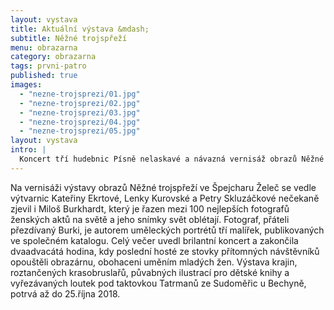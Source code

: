 ```yaml
---
layout: vystava
title: Aktuální výstava &mdash;
subtitle: Něžné trojspřeží
menu: obrazarna
category: obrazarna
tags: prvni-patro
published: true
images:
  - "nezne-trojsprezi/01.jpg"
  - "nezne-trojsprezi/02.jpg"
  - "nezne-trojsprezi/03.jpg"
  - "nezne-trojsprezi/04.jpg"
  - "nezne-trojsprezi/05.jpg"
layout: vystava
intro: |
  Koncert tří hudebnic Písně nelaskavé a návazná vernisáž obrazů Něžné trojspřeží v Obrazárně Špejchar Želeč se uskutečnila v sobotu 25. srpna 2018 od 19.00 hodin.
---
```

Na vernisáži výstavy obrazů Něžné trojspřeží ve Špejcharu Želeč se vedle výtvarnic Kateřiny Ekrtové, Lenky Kurovské a Petry Skluzáčkové nečekaně zjevil i Miloš Burkhardt, který je řazen mezi 100 nejlepších fotografů ženských aktů na světě a jeho snímky svět oblétají. Fotograf, přáteli přezdívaný Burki, je autorem uměleckých portrétů tří malířek, publikovaných ve společném katalogu. Celý večer uvedl brilantní koncert a zakončila dvaadvacátá hodina, kdy poslední hosté ze stovky přítomných návštěvníků opouštěli obrazárnu, obohaceni uměním mladých žen. Výstava  krajin, roztančených krasobruslařů, půvabných ilustrací pro dětské knihy a vyřezávaných loutek pod taktovkou Tatrmanů ze Sudoměřic u Bechyně, potrvá až do 25.října 2018. 

